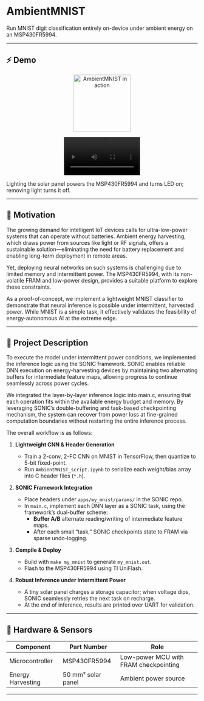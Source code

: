 # AmbientMNIST

Run MNIST digit classification entirely on-device under ambient energy on an MSP430FR5994.

---

## ⚡ Demo
<!--- 동작하는 영상이랑 커맨드창에 제대로 분류되는지 프린트 되는 이미지 or 영상 -->

<p align="center">
  <img src="./ambientMNIST/demo.gif" alt="AmbientMNIST in action" width="150px"/>
</p>


<p align="center">
  <video width="200" controls>
    <source src="./ambientMNIST/demovideo.mp4" type="video/mp4">
    Your browser doesn’t support HTML5 video.
  </video>
</p>


Lighting the solar panel powers the MSP430FR5994 and turns LED on; removing light turns it off.

---

## 🎯 Motivation

The growing demand for intelligent IoT devices calls for ultra-low-power systems that can operate without batteries. Ambient energy harvesting, which draws power from sources like light or RF signals, offers a sustainable solution—eliminating the need for battery replacement and enabling long-term deployment in remote areas.

Yet, deploying neural networks on such systems is challenging due to limited memory and intermittent power. The MSP430FR5994, with its non-volatile FRAM and low-power design, provides a suitable platform to explore these constraints.

As a proof-of-concept, we implement a lightweight MNIST classifier to demonstrate that neural inference is possible under intermittent, harvested power. While MNIST is a simple task, it effectively validates the feasibility of energy-autonomous AI at the extreme edge.

---

## 📖 Project Description
To execute the model under intermittent power conditions, we implemented the inference logic using the SONIC framework. SONIC enables reliable DNN execution on energy-harvesting devices by maintaining two alternating buffers for intermediate feature maps, allowing progress to continue seamlessly across power cycles.

We integrated the layer-by-layer inference logic into main.c, ensuring that each operation fits within the available energy budget and memory. By leveraging SONIC’s double-buffering and task-based checkpointing mechanism, the system can recover from power loss at fine-grained computation boundaries without restarting the entire inference process.

The overall workflow is as follows:

1. **Lightweight CNN & Header Generation**  
   - Train a 2-conv, 2-FC CNN on MNIST in TensorFlow, then quantize to 5-bit fixed-point.  
   - Run `AmbientMNIST_script.ipynb` to serialize each weight/bias array into C header files (`*.h`).

2. **SONIC Framework Integration**  
   - Place headers under `apps/my_mnist/params/` in the SONIC repo.  
   - In `main.c`, implement each DNN layer as a SONIC task, using the framework’s dual-buffer scheme:  
     - **Buffer A/B** alternate reading/writing of intermediate feature maps.  
     - After each small “task,” SONIC checkpoints state to FRAM via sparse undo-logging.

3. **Compile & Deploy**  
   - Build with `make my_mnist` to generate `my_mnist.out`.  
   - Flash to the MSP430FR5994 using TI UniFlash.

4. **Robust Inference under Intermittent Power**  
   - A tiny solar panel charges a storage capacitor; when voltage dips, SONIC seamlessly retries the next task on recharge.  
   - At the end of inference, results are printed over UART for validation.

---

## 🔧 Hardware & Sensors

| Component                    | Part Number             | Role                                      |
|------------------------------|-------------------------|-------------------------------------------|
| Microcontroller              | MSP430FR5994            | Low-power MCU with FRAM checkpointing     |
| Energy Harvesting            | 50 mm² solar panel      | Ambient power source                      |

---

